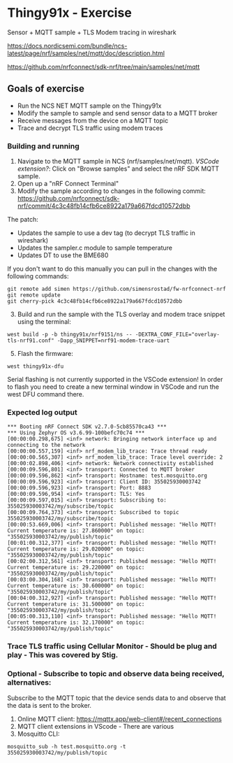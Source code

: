 # Thingy91x - Exercise
Sensor + MQTT sample + TLS Modem tracing in wireshark

https://docs.nordicsemi.com/bundle/ncs-latest/page/nrf/samples/net/mqtt/doc/description.html

https://github.com/nrfconnect/sdk-nrf/tree/main/samples/net/mqtt

## Goals of exercise
 - Run the NCS NET MQTT sample on the Thingy91x
 - Modify the sample to sample and send sensor data to a MQTT broker
 - Receive messages from the device on a MQTT topic
 - Trace and decrypt TLS traffic using modem traces

### Building and running
 1. Navigate to the MQTT sample in NCS (nrf/samples/net/mqtt). _VSCode extension?_: Click on "Browse samples" and select the nRF SDK MQTT sample.
 2. Open up a "nRF Connect Terminal"
 3. Modify the sample according to changes in the following commit:
https://github.com/nrfconnect/sdk-nrf/commit/4c3c48fb14cfb6ce8922a179a667fdcd10572dbb

 The patch:
 * Updates the sample to use a dev tag (to decrypt TLS traffic in wireshark)
 * Updates the sampler.c module to sample temperature
 * Updates DT to use the BME680

If you don't want to do this manually you can pull in the changes with the following commands:
```
git remote add simen https://github.com/simensrostad/fw-nrfconnect-nrf
git remote update
git cherry-pick 4c3c48fb14cfb6ce8922a179a667fdcd10572dbb
```
 3. Build and run the sample with the TLS overlay and modem trace snippet using the terminal:
```
west build -p -b thingy91x/nrf9151/ns -- -DEXTRA_CONF_FILE="overlay-tls-nrf91.conf" -Dapp_SNIPPET=nrf91-modem-trace-uart
```
 5. Flash the firmware:
```
west thingy91x-dfu
```
Serial flashing is not currently supported in the VSCode extension!
In order to flash you need to create a new terminal window in VSCode and run the west DFU command there.

### Expected log output

```
*** Booting nRF Connect SDK v2.7.0-5cb85570ca43 ***
*** Using Zephyr OS v3.6.99-100befc70c74 ***
[00:00:00.298,675] <inf> network: Bringing network interface up and connecting to the network
[00:00:00.557,159] <inf> nrf_modem_lib_trace: Trace thread ready
[00:00:00.565,307] <inf> nrf_modem_lib_trace: Trace level override: 2
[00:00:02.898,406] <inf> network: Network connectivity established
[00:00:09.596,801] <inf> transport: Connected to MQTT broker
[00:00:09.596,862] <inf> transport: Hostname: test.mosquitto.org
[00:00:09.596,923] <inf> transport: Client ID: 355025930003742
[00:00:09.596,923] <inf> transport: Port: 8883
[00:00:09.596,954] <inf> transport: TLS: Yes
[00:00:09.597,015] <inf> transport: Subscribing to: 355025930003742/my/subscribe/topic
[00:00:09.764,373] <inf> transport: Subscribed to topic 355025930003742/my/subscribe/topic
[00:00:53.669,006] <inf> transport: Published message: "Hello MQTT! Current temperature is: 27.860000" on topic: "355025930003742/my/publish/topic"
[00:01:00.312,377] <inf> transport: Published message: "Hello MQTT! Current temperature is: 29.020000" on topic: "355025930003742/my/publish/topic"
[00:02:00.312,561] <inf> transport: Published message: "Hello MQTT! Current temperature is: 29.220000" on topic: "355025930003742/my/publish/topic"
[00:03:00.304,168] <inf> transport: Published message: "Hello MQTT! Current temperature is: 30.600000" on topic: "355025930003742/my/publish/topic"
[00:04:00.312,927] <inf> transport: Published message: "Hello MQTT! Current temperature is: 31.500000" on topic: "355025930003742/my/publish/topic"
[00:05:00.313,110] <inf> transport: Published message: "Hello MQTT! Current temperature is: 32.170000" on topic: "355025930003742/my/publish/topic"
```
### Trace TLS traffic using Cellular Monitor - Should be plug and play - This was covered by Stig.

### Optional - Subscribe to topic and observe data being received, alternatives:
Subscribe to the MQTT topic that the device sends data to and observe that the data is sent to the broker.

1. Online MQTT client: https://mqttx.app/web-client#/recent_connections
2. MQTT client extensions in VScode - There are various
3. Mosquitto CLI:

```
mosquitto_sub -h test.mosquitto.org -t 355025930003742/my/publish/topic
```
